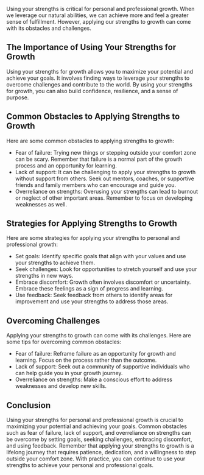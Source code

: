 
Using your strengths is critical for personal and professional growth. When we leverage our natural abilities, we can achieve more and feel a greater sense of fulfillment. However, applying our strengths to growth can come with its obstacles and challenges.

The Importance of Using Your Strengths for Growth
-------------------------------------------------

Using your strengths for growth allows you to maximize your potential and achieve your goals. It involves finding ways to leverage your strengths to overcome challenges and contribute to the world. By using your strengths for growth, you can also build confidence, resilience, and a sense of purpose.

Common Obstacles to Applying Strengths to Growth
------------------------------------------------

Here are some common obstacles to applying strengths to growth:

* Fear of failure: Trying new things or stepping outside your comfort zone can be scary. Remember that failure is a normal part of the growth process and an opportunity for learning.
* Lack of support: It can be challenging to apply your strengths to growth without support from others. Seek out mentors, coaches, or supportive friends and family members who can encourage and guide you.
* Overreliance on strengths: Overusing your strengths can lead to burnout or neglect of other important areas. Remember to focus on developing weaknesses as well.

Strategies for Applying Strengths to Growth
-------------------------------------------

Here are some strategies for applying your strengths to personal and professional growth:

* Set goals: Identify specific goals that align with your values and use your strengths to achieve them.
* Seek challenges: Look for opportunities to stretch yourself and use your strengths in new ways.
* Embrace discomfort: Growth often involves discomfort or uncertainty. Embrace these feelings as a sign of progress and learning.
* Use feedback: Seek feedback from others to identify areas for improvement and use your strengths to address those areas.

Overcoming Challenges
---------------------

Applying your strengths to growth can come with its challenges. Here are some tips for overcoming common obstacles:

* Fear of failure: Reframe failure as an opportunity for growth and learning. Focus on the process rather than the outcome.
* Lack of support: Seek out a community of supportive individuals who can help guide you in your growth journey.
* Overreliance on strengths: Make a conscious effort to address weaknesses and develop new skills.

Conclusion
----------

Using your strengths for personal and professional growth is crucial to maximizing your potential and achieving your goals. Common obstacles such as fear of failure, lack of support, and overreliance on strengths can be overcome by setting goals, seeking challenges, embracing discomfort, and using feedback. Remember that applying your strengths to growth is a lifelong journey that requires patience, dedication, and a willingness to step outside your comfort zone. With practice, you can continue to use your strengths to achieve your personal and professional goals.
